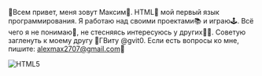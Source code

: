 🤗Всем привет, меня зовут Максим🙂.
HTML🧲 мой первый язык программирования.
Я работаю над своими проектами📚 и играю🕹.
Всë чего я не понимаю🧐, не стесняясь интересуюсь у других🙋‍♂️.
Советую загленуть к моему другу 🤖ГВиту @gvit0.
Если есть вопросы ко мне, пишите: alexmax2707@gmail.com📧

![HTML5](https://img.shields.io/badge/html5-%23E34F26.svg?style=for-the-badge&logo=html5&logoColor=white)
